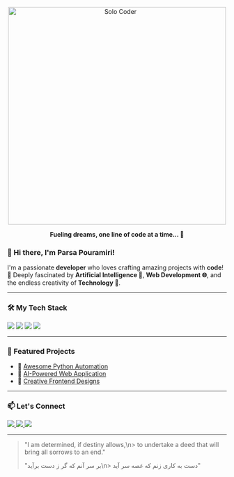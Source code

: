 <p align="center">
  <img src="/mnt/data/68747470733a2f2f6d656469612e67697068792e636f6d2f6d656469612f336f37544b746e75484f4848556a523338592f67697068792e676966.gif" alt="Solo Coder" width="500" />
</p>

<p align="center"><b>Fueling dreams, one line of code at a time... 🚀</b></p>

### 👋 Hi there, I'm Parsa Pouramiri!

I'm a passionate **developer** who loves crafting amazing projects with **code**! 🚀
Deeply fascinated by **Artificial Intelligence 🤖**, **Web Development 🌐**, and the endless creativity of **Technology 🎨**.

---

### 🛠️ My Tech Stack

<p>
  <img src="https://img.shields.io/badge/Python-3776AB?style=for-the-badge&logo=python&logoColor=white" />
  <img src="https://img.shields.io/badge/HTML5-E34F26?style=for-the-badge&logo=html5&logoColor=white" />
  <img src="https://img.shields.io/badge/CSS3-1572B6?style=for-the-badge&logo=css3&logoColor=white" />
  <img src="https://img.shields.io/badge/JavaScript-F7DF1E?style=for-the-badge&logo=javascript&logoColor=black" />
</p>

---

### 📂 Featured Projects

- 🚀 [Awesome Python Automation](#)
- 🌟 [AI-Powered Web Application](#)
- 🎨 [Creative Frontend Designs](#)

---

### 📫 Let's Connect

<p>
  <a href="https://github.com/yourgithubusername">
    <img src="https://img.shields.io/badge/GitHub-181717?style=for-the-badge&logo=github&logoColor=white" />
  </a>
  <a href="mailto:youremail@example.com">
    <img src="https://img.shields.io/badge/Email-D14836?style=for-the-badge&logo=gmail&logoColor=white" />
  </a>
  <a href="https://linkedin.com/in/yourlinkedinprofile">
    <img src="https://img.shields.io/badge/LinkedIn-0A66C2?style=for-the-badge&logo=linkedin&logoColor=white" />
  </a>
</p>

---

> "I am determined, if destiny allows,\n> to undertake a deed that will bring all sorrows to an end."
> 
> "بر سر آنم که گر ز دست برآید\n> دست به کاری زنم که غصه سر آید"
